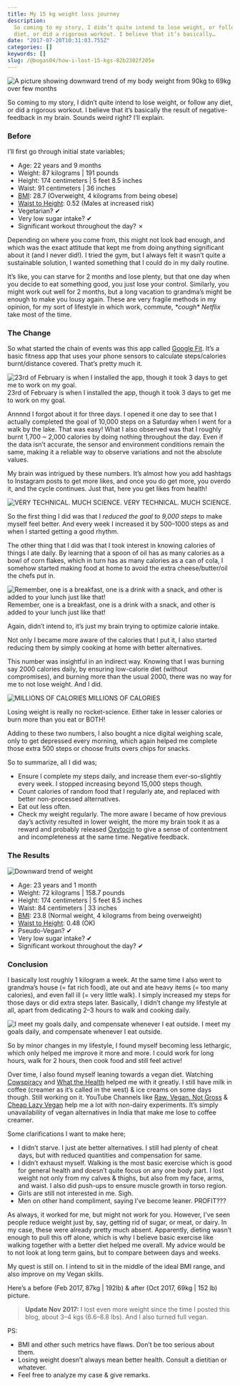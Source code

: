 ```yaml
---
title: My 15 kg weight loss journey
description:
  So coming to my story, I didn’t quite intend to lose weight, or follow any
  diet, or did a rigorous workout. I believe that it’s basically…
date: "2017-07-20T10:31:03.755Z"
categories: []
keywords: []
slug: /@bogas04/how-i-lost-15-kgs-82b2302f205e
---
```


![A picture showing downward trend of my body weight from 90kg to 69kg over few months](img/blog/1__AW6KCuaBBSUSWKu8dIrmLA.png)

So coming to my story, I didn’t quite intend to lose weight, or follow any diet, or did a rigorous workout. I believe that it’s basically the result of negative-feedback in my brain. Sounds weird right? I’ll explain.

### Before

I’ll first go through initial state variables;

- Age: 22 years and 9 months
- Weight: 87 kilograms | 191 pounds
- Height: 174 centimeters | 5 feet 8.5 inches
- Waist: 91 centimeters | 36 inches
- [BMI](https://www.nhlbi.nih.gov/health/educational/lose_wt/BMI/bmi-m.htm): 28.7 (Overweight, 4 kilograms from being obese)
- [Waist to Height](https://www.health-calc.com/body-composition/waist-to-height-ratio): 0.52 (Males at increased risk)
- Vegetarian? ✔
- Very low sugar intake? ✔
- Significant workout throughout the day? ✗

Depending on where you come from, this might not look bad enough, and which was the exact attitude that kept me from doing anything significant about it (and I never did!). I tried the gym, but I always felt it wasn’t quite a sustainable solution, I wanted something that I could do in my daily routine.

It’s like, you can starve for 2 months and lose plenty, but that one day when you decide to eat something good, you just lose your control. Similarly, you might work out well for 2 months, but a long vacation to grandma’s might be enough to make you lousy again. These are very fragile methods in my opinion, for my sort of lifestyle in which work, commute, _\*cough\* Netflix_ take most of the time.

### The Change

So what started the chain of events was this app called [Google Fit](https://play.google.com/store/apps/details?id=com.google.android.apps.fitness). It’s a basic fitness app that uses your phone sensors to calculate steps/calories burnt/distance covered. That’s pretty much it.

![23rd of February is when I installed the app, though it took 3 days to get me to work on my goal.](img/blog/1__WFkALvcY68HD__PaoixgiiQ.png)
23rd of February is when I installed the app, though it took 3 days to get me to work on my goal.

Annnnd I forgot about it for three days. I opened it one day to see that I actually completed the goal of 10,000 steps on a Saturday when I went for a walk by the lake. That was easy! What I also observed was that I roughly burnt 1,700 ~ 2,000 calories by doing nothing throughout the day. Even if the data isn’t accurate, the sensor and environment conditions remain the same, making it a reliable way to observe variations and not the absolute values.

My brain was intrigued by these numbers. It’s almost how you add hashtags to Instagram posts to get more likes, and once you do get more, you overdo it, and the cycle continues. Just that, here you get likes from health!

![VERY TECHNICAL. MUCH SCIENCE.](img/blog/1__EmZytUAuspI__mycZ__o9OGw.png)
VERY TECHNICAL. MUCH SCIENCE.

So the first thing I did was that I _reduced the goal to 9,000 steps_ to make myself feel better. And every week I increased it by 500–1000 steps as and when I started getting a good rhythm.

The other thing that I did was that I took interest in knowing calories of things I ate daily. By learning that a spoon of oil has as many calories as a bowl of corn flakes, which in turn has as many calories as a can of cola, I somehow started making food at home to avoid the extra cheese/butter/oil the chefs put in.

![Remember, one is a breakfast, one is a drink with a snack, and other is added to your lunch just like that!](img/blog/1__UFCQ__sve25zCXqzQc__rYxA.png)
Remember, one is a breakfast, one is a drink with a snack, and other is added to your lunch just like that!

Again, didn’t intend to, it’s just my brain trying to optimize calorie intake.

Not only I became more aware of the calories that I put it, I also started reducing them by simply cooking at home with better alternatives.

This number was insightful in an indirect way. Knowing that I was burning say 2000 calories daily, by ensuring low-calorie diet (without compromises), and burning more than the usual 2000, there was no way for me to not lose weight. And I did.

![MILLIONS OF CALORIES](img/blog/1__7emoMCCIFij0dncEASB94g.gif)
MILLIONS OF CALORIES

Losing weight is really no rocket-science. Either take in lesser calories or burn more than you eat or BOTH!

Adding to these two numbers, I also bought a nice digital weighing scale, only to get depressed every morning, which again helped me complete those extra 500 steps or choose fruits overs chips for snacks.

So to summarize, all I did was;

- Ensure I complete my steps daily, and increase them ever-so-slightly every week. I stopped increasing beyond 15,000 steps though.
- Count calories of random food that I regularly ate, and replaced with better non-processed alternatives.
- Eat out less often.
- Check my weight regularly. The more aware I became of how previous day’s activity resulted in lower weight, the more my brain took it as a reward and probably released [Oxytocin](https://en.wikipedia.org/wiki/Oxytocin) to give a sense of contentment and incompleteness at the same time. Negative feedback.

### The Results

![Downward trend of weight](img/blog/1__OHlYFf__A8U689ORGveNMHA.png)

- Age: 23 years and 1 month
- Weight: 72 kilograms | 158.7 pounds
- Height: 174 centimeters | 5 feet 8.5 inches
- Waist: 84 centimeters | 33 inches
- [BMI](https://www.nhlbi.nih.gov/health/educational/lose_wt/BMI/bmi-m.htm): 23.8 (Normal weight, 4 kilograms from being overweight)
- [Waist to Height](https://www.health-calc.com/body-composition/waist-to-height-ratio): 0.48 (OK)
- Pseudo-Vegan? ✔
- Very low sugar intake? ✔
- Significant workout throughout the day? ✔

### Conclusion

I basically lost roughly 1 kilogram a week. At the same time I also went to grandma’s house (= fat rich food), ate out and ate heavy items (= too many calories), and even fall ill (= very little walk). I simply increased my steps for those days or did extra steps later. Basically, I didn’t change my lifestyle at all, apart from dedicating 2–3 hours to walk and cooking daily.

![I meet my goals daily, and compensate whenever I eat outside.](img/blog/1__B3QKpZdPXxmFaDsc9XQbdg.png)
I meet my goals daily, and compensate whenever I eat outside.

So by minor changes in my lifestyle, I found myself becoming less lethargic, which only helped me improve it more and more. I could work for long hours, walk for 2 hours, then cook food and still feel active!

Over time, I also found myself leaning towards a vegan diet. Watching [Cowspiracy](http://www.cowspiracy.com/) and [What the Health](http://www.whatthehealthfilm.com/) helped me with it greatly. I still have milk in coffee (creamer as it’s called in the west) & ice creams on some days though. Still working on it. YouTube Channels like [Raw. Vegan. Not Gross](https://www.youtube.com/user/rawvegannotgross) & [Cheap Lazy Vegan](https://www.youtube.com/channel/UCEjkioV3LO_OIUaSWRxFZ3A) help me a lot with non-dairy experiments. It’s simply unavailability of vegan alternatives in India that make me lose to coffee creamer.

Some clarifications I want to make here;

- I didn’t starve. I just ate better alternatives. I still had plenty of cheat days, but with reduced quantities and compensation for same.
- I didn’t exhaust myself. Walking is the most basic exercise which is good for general health and doesn’t quite focus on any one body part. I lost weight not only from my calves & thighs, but also from my face, arms, and waist. I also did push-ups to ensure muscle growth in torso region.
- Girls are still not interested in me. Sigh.
- Men on other hand compliment, saying I’ve become leaner. PROFIT???

As always, it worked for me, but might not work for you. However, I’ve seen people reduce weight just by, say, getting rid of sugar, or meat, or dairy. In my case, these were already pretty much absent. Apparently, dieting wasn’t enough to pull this off alone, which is why I believe basic exercise like walking together with a better diet helped me overall. My advice would be to not look at long term gains, but to compare between days and weeks.

My quest is still on. I intend to sit in the middle of the ideal BMI range, and also improve on my Vegan skills.

Here’s a before (Feb 2017, 87kg | 192lb) & after (Oct 2017, 69kg | 152 lb) picture.

> **Update Nov 2017:** I lost even more weight since the time I posted this blog, about 3–4 kgs (6.6–8.8 lbs). And I also turned full vegan.

PS:

- BMI and other such metrics have flaws. Don’t be too serious about them.
- Losing weight doesn’t always mean better health. Consult a dietitian or whatever.
- Feel free to analyze my case & give remarks.
